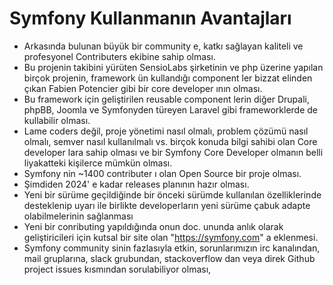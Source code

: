 # Symfony Kullanmanın Avantajları
- Arkasında bulunan büyük bir community e, katkı sağlayan kaliteli ve profesyonel Contributers ekibine sahip olması.
- Bu projenin takibini yürüten SensioLabs şirketinin ve php üzerine yapılan birçok projenin, framework ün kullandığı component ler bizzat elinden çıkan Fabien Potencier gibi bir core developer ının  olması.
- Bu framework için geliştirilen reusable component lerin diğer Drupali, phpBB, Joomla ve Symfonyden  türeyen Laravel gibi frameworklerde de kullabilir olması.
 - Lame coders değil, proje yönetimi nasıl olmalı, problem çözümü nasıl olmalı, semver nasıl kullanılmalı vs. birçok konuda bilgi sahibi olan Core developer lara sahip olması ve bir Symfony Core Developer olmanın belli liyakatteki kişilerce mümkün olması.
 - Symfony nin ~1400 contributer ı olan Open Source bir proje olması.
 - Şimdiden 2024' e kadar releases planının hazır olması.
 - Yeni bir sürüme geçildiğinde bir önceki sürümde kullanılan özelliklerinde desteklenip uyarı ile birlikte developerların yeni sürüme çabuk adapte olabilmelerinin sağlanması
 - Yeni bir conributing yapıldığında onun doc. ununda anlık olarak geliştiricileri için kutsal bir site olan "https://symfony.com" a eklenmesi. 
 - Symfony community sinin fazlasıyla etkin, sorunlarımızın irc kanalından, mail gruplarına, slack grubundan, stackoverflow dan veya direk Github project issues kısmından sorulabiliyor olması,